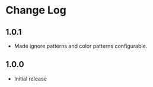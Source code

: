 # Change Log

## 1.0.1

- Made ignore patterns and color patterns configurable.

## 1.0.0

- Initial release
